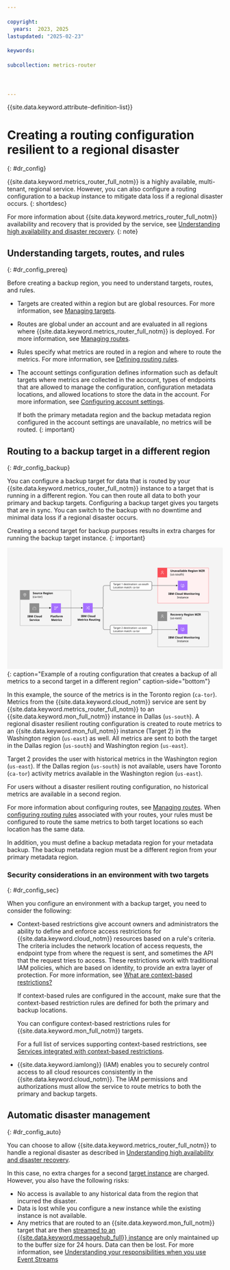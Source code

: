 ```yaml
---

copyright:
  years:  2023, 2025
lastupdated: "2025-02-23"

keywords:

subcollection: metrics-router



---
```


{{site.data.keyword.attribute-definition-list}}

# Creating a routing configuration resilient to a regional disaster
{: #dr_config}

{{site.data.keyword.metrics_router_full_notm}} is a highly available, multi-tenant, regional service. However, you can also configure a routing configuration to a backup instance to mitigate data loss if a regional disaster occurs.
{: shortdesc}

For more information about {{site.data.keyword.metrics_router_full_notm}} availability and recovery that is provided by the service, see [Understanding high availability and disaster recovery](/docs/metrics-router?topic=metrics-router-metrics-router-ha-dr).
{: note}

## Understanding targets, routes, and rules
{: #dr_config_prereq}

Before creating a backup region, you need to understand targets, routes, and rules.

- Targets are created within a region but are global resources. For more information, see [Managing targets](/docs/metrics-router?topic=metrics-router-target-manage).

- Routes are global under an account and are evaluated in all regions where {{site.data.keyword.metrics_router_full_notm}} is deployed. For more information, see [Managing routes](/docs/metrics-router?topic=metrics-router-route-manage).

- Rules specify what metrics are routed in a region and where to route the metrics. For more information, see [Defining routing rules](/docs/metrics-router?topic=metrics-router-route_rules_definitions).

- The account settings configuration defines information such as default targets where metrics are collected in the account, types of endpoints that are allowed to manage the configuration, configuration metadata locations, and allowed locations to store the data in the account. For more information, see [Configuring account settings](/docs/metrics-router?topic=metrics-router-settings).

    If both the primary metadata region and the backup metadata region configured in the account settings are unavailable, no metrics will be routed.
    {: important}


## Routing to a backup target in a different region
{: #dr_config_backup}

You can configure a backup target for data that is routed by your {{site.data.keyword.metrics_router_full_notm}} instance to a target that is running in a different region. You can then route all data to both your primary and backup targets. Configuring a backup target gives you targets that are in sync. You can switch to the backup with no downtime and minimal data loss if a regional disaster occurs.

Creating a second target for backup purposes results in extra charges for running the backup target instance.
{: important}

![Example of a routing configuration that creates a backup of all metrics to a second target in a different region.](../images/Metrics-Router-05-Recovery.svg "Example of a routing configuration that creates a backup of all metrics to a second target in a different region"){: caption="Example of a routing configuration that creates a backup of all metrics to a second target in a different region" caption-side="bottom"}

In this example, the source of the metrics is in the Toronto region (`ca-tor`). Metrics from the {{site.data.keyword.cloud_notm}} service are sent by {{site.data.keyword.metrics_router_full_notm}} to an {{site.data.keyword.mon_full_notm}} instance in Dallas (`us-south`). A regional disaster resilient routing configuration is created to route metrics to an {{site.data.keyword.mon_full_notm}} instance (Target 2) in the Washington region (`us-east`) as well. All metrics are sent to both the target in the Dallas region (`us-south`) and Washington region (`us-east`).

Target 2 provides the user with historical metrics in the Washington region (`us-east`). If the Dallas region (`us-south`) is not available, users have Toronto (`ca-tor`) activity metrics available in the Washington region (`us-east`).

For users without a disaster resilient routing configuration, no historical metrics are available in a second region.

For more information about configuring routes, see [Managing routes](/docs/metrics-router?topic=metrics-router-route-manage). When [configuring routing rules](/docs/metrics-router?topic=metrics-router-route_rules_definitions) associated with your routes, your rules must be configured to route the same metrics to both target locations so each location has the same data.

In addition, you must define a backup metadata region for your metadata backup. The backup metadata region must be a different region from your primary metadata region.

### Security considerations in an environment with two targets
{: #dr_config_sec}

When you configure an environment with a backup target, you need to consider the following:

* Context-based restrictions give account owners and administrators the ability to define and enforce access restrictions for {{site.data.keyword.cloud_notm}} resources based on a rule's criteria. The criteria includes the network location of access requests, the endpoint type from where the request is sent, and sometimes the API that the request tries to access. These restrictions work with traditional IAM policies, which are based on identity, to provide an extra layer of protection. For more information, see [What are context-based restrictions?](/docs/account?topic=account-context-restrictions-whatis)

   If context-based rules are configured in the account, make sure that the context-based restriction rules are defined for both the primary and backup locations.

   You can configure context-based restrictions rules for {{site.data.keyword.mon_full_notm}} targets.

   For a full list of services supporting context-based restrictions, see [Services integrated with context-based restrictions](/docs/account?topic=account-context-restrictions-whatis#cbr-adopters).

* {{site.data.keyword.iamlong}} (IAM) enables you to securely control access to all cloud resources consistently in the {{site.data.keyword.cloud_notm}}. The IAM permissions and authorizations must allow the service to route metrics to both the primary and backup targets.

## Automatic disaster management
{: #dr_config_auto}

You can choose to allow {{site.data.keyword.metrics_router_full_notm}} to handle a regional disaster as described in [Understanding high availability and disaster recovery](/docs/metrics-router?topic=metrics-router-metrics-router-ha-dr).

In this case, no extra charges for a second [target instance](#dr_config_backup) are charged. However, you also have the following risks:

* No access is available to any historical data from the region that incurred the disaster.
* Data is lost while you configure a new instance while the existing instance is not available.
* Any metrics that are routed to an {{site.data.keyword.mon_full_notm}} target that are then [streamed to an {{site.data.keyword.messagehub_full}} instance](/docs/monitoring?topic=monitoring-data_streaming) are only maintained up to the buffer size for 24 hours. Data can then be lost. For more information, see [Understanding your responsibilities when you use Event Streams](/docs/EventStreams?topic=EventStreams-event_streams_responsibilities)
